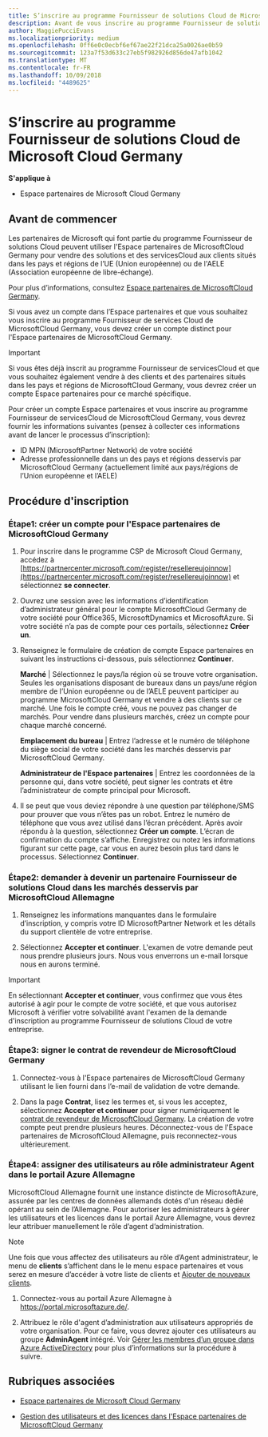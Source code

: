 ```yaml
---
title: S’inscrire au programme Fournisseur de solutions Cloud de MicrosoftCloud Germany | Espace partenaires de Microsoft Cloud Germany
description: Avant de vous inscrire au programme Fournisseur de solutionsCloud de Microsoft Cloud Germany, prenez connaissance des conditions requises.
author: MaggiePucciEvans
ms.localizationpriority: medium
ms.openlocfilehash: 0ff6e0c0ecbf6ef67ae22f21dca25a0026ae0b59
ms.sourcegitcommit: 123a7f53d633c27eb5f982926d856de47afb1042
ms.translationtype: MT
ms.contentlocale: fr-FR
ms.lasthandoff: 10/09/2018
ms.locfileid: "4489625"
---
```

# <a name="enroll-in-the-cloud-solution-provider-program-for-microsoft-cloud-germany"></a>S’inscrire au programme Fournisseur de solutions Cloud de Microsoft Cloud Germany

**S'applique à**

-  Espace partenaires de Microsoft Cloud Germany

## <a name="before-you-begin"></a>Avant de commencer

Les partenaires de Microsoft qui font partie du programme Fournisseur de solutions Cloud peuvent utiliser l'Espace partenaires de MicrosoftCloud Germany pour vendre des solutions et des servicesCloud aux clients situés dans les pays et régions de l’UE (Union européenne) ou de l'AELE (Association européenne de libre-échange).

Pour plus d’informations, consultez [Espace partenaires de MicrosoftCloud Germany](partner-center-for-microsoft-cloud-germany.md).

Si vous avez un compte dans l’Espace partenaires et que vous souhaitez vous inscrire au programme Fournisseur de services Cloud de MicrosoftCloud Germany, vous devez créer un compte distinct pour l'Espace partenaires de MicrosoftCloud Germany.

> [!IMPORTANT]  
> Si vous êtes déjà inscrit au programme Fournisseur de servicesCloud et que vous souhaitez également vendre à des clients et des partenaires situés dans les pays et régions de MicrosoftCloud Germany, vous devrez créer un compte Espace partenaires pour ce marché spécifique.  

Pour créer un compte Espace partenaires et vous inscrire au programme Fournisseur de servicesCloud de MicrosoftCloud Germany, vous devrez fournir les informations suivantes (pensez à collecter ces informations avant de lancer le processus d’inscription):

-  ID MPN (MicrosoftPartner Network) de votre société 
-  Adresse professionnelle dans un des pays et régions desservis par MicrosoftCloud Germany (actuellement limité aux pays/régions de l’Union européenne et l’AELE) 

## <a name="how-to-enroll"></a>Procédure d'inscription 

### <a name="step-1---create-an-account-for-partner-center-for-microsoft-cloud-germany"></a>Étape1: créer un compte pour l'Espace partenaires de MicrosoftCloud Germany 

1.  Pour inscrire dans le programme CSP de Microsoft Cloud Germany, accédez à [https://partnercenter.microsoft.com/register/resellereujoinnow](https://partnercenter.microsoft.com/register/resellereujoinnow) et sélectionnez **se connecter**. 

2.  Ouvrez une session avec les informations d’identification d’administrateur général pour le compte MicrosoftCloud Germany de votre société pour Office365, MicrosoftDynamics et MicrosoftAzure. Si votre société n’a pas de compte pour ces portails, sélectionnez **Créer un**.

3.  Renseignez le formulaire de création de compte Espace partenaires en suivant les instructions ci-dessous, puis sélectionnez **Continuer**.   

    **Marché** | Sélectionnez le pays/la région où se trouve votre organisation. Seules les organisations disposant de bureaux dans un pays/une région membre de l’Union européenne ou de l’AELE peuvent participer au programme MicrosoftCloud Germany et vendre à des clients sur ce marché. Une fois le compte créé, vous ne pouvez pas changer de marchés. Pour vendre dans plusieurs marchés, créez un compte pour chaque marché concerné.

    **Emplacement du bureau** | Entrez l’adresse et le numéro de téléphone du siège social de votre société dans les marchés desservis par MicrosoftCloud Germany.

    **Administrateur de l'Espace partenaires** | Entrez les coordonnées de la personne qui, dans votre société, peut signer les contrats et être l’administrateur de compte principal pour Microsoft. 

4.  Il se peut que vous deviez répondre à une question par téléphone/SMS pour prouver que vous n’êtes pas un robot. Entrez le numéro de téléphone que vous avez utilisé dans l’écran précédent. Après avoir répondu à la question, sélectionnez **Créer un compte**. L’écran de confirmation du compte s’affiche. Enregistrez ou notez les informations figurant sur cette page, car vous en aurez besoin plus tard dans le processus. Sélectionnez **Continuer**.

### <a name="step-2---apply-to-become-a-cloud-solution-provider-partner-in-markets-served-by-microsoft-cloud-germany"></a>Étape2: demander à devenir un partenaire Fournisseur de solutions Cloud dans les marchés desservis par MicrosoftCloud Allemagne 

1.  Renseignez les informations manquantes dans le formulaire d’inscription, y compris votre ID MicrosoftPartner Network et les détails du support clientèle de votre entreprise. 

2.  Sélectionnez **Accepter et continuer**. L'examen de votre demande peut nous prendre plusieurs jours. Nous vous enverrons un e-mail lorsque nous en aurons terminé.

> [!IMPORTANT]  
> En sélectionnant **Accepter et continuer**, vous confirmez que vous êtes autorisé à agir pour le compte de votre société, et que vous autorisez Microsoft à vérifier votre solvabilité avant l'examen de la demande d'inscription au programme Fournisseur de solutions Cloud de votre entreprise.

### <a name="step-3---sign-the-reseller-agreement-for-microsoft-cloud-germany"></a>Étape3: signer le contrat de revendeur de MicrosoftCloud Germany 

1. Connectez-vous à l'Espace partenaires de MicrosoftCloud Germany utilisant le lien fourni dans l’e-mail de validation de votre demande. 

2. Dans la page **Contrat**, lisez les termes et, si vous les acceptez, sélectionnez **Accepter et continuer** pour signer numériquement le [contrat de revendeur de MicrosoftCloud Germany](https://go.microsoft.com/fwlink/p/?linkid=831385). La création de votre compte peut prendre plusieurs heures. Déconnectez-vous de l'Espace partenaires de MicrosoftCloud Allemagne, puis reconnectez-vous ultérieurement.

### <a name="step-4---assign-users-to-the-admin-agent-role-in-the-azure-germany-portal"></a>Étape4: assigner des utilisateurs au rôle administrateur Agent dans le portail Azure Allemagne 

MicrosoftCloud Allemagne fournit une instance distincte de MicrosoftAzure, assurée par les centres de données allemands dotés d'un réseau dédié opérant au sein de l’Allemagne. Pour autoriser les administrateurs à gérer les utilisateurs et les licences dans le portail Azure Allemagne, vous devrez leur attribuer manuellement le rôle d’agent d’administration.

> [!NOTE]  
> Une fois que vous affectez des utilisateurs au rôle d’Agent administrateur, le menu de **clients** s’affichent dans le le menu espace partenaires et vous serez en mesure d’accéder à votre liste de clients et [Ajouter de nouveaux clients](add-a-new-customer.md).   

1.  Connectez-vous au portail Azure Allemagne à https://portal.microsoftazure.de/.

2.  Attribuez le rôle d'agent d’administration aux utilisateurs appropriés de votre organisation. Pour ce faire, vous devrez ajouter ces utilisateurs au groupe **AdminAgent** intégré. Voir [Gérer les membres d’un groupe dans Azure ActiveDirectory](https://docs.microsoft.com/azure/active-directory/active-directory-groups-members-azure-portal) pour plus d’informations sur la procédure à suivre.
 

## <a name="related-topics"></a>Rubriques associées

-  [Espace partenaires de Microsoft Cloud Germany](partner-center-for-microsoft-cloud-germany.md)

-  [Gestion des utilisateurs et des licences dans l'Espace partenaires de MicrosoftCloud Germany](user-management-in-partner-center-for-microsoft-cloud-germany.md)


